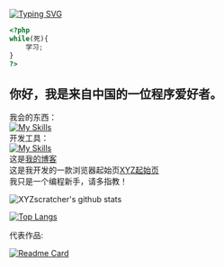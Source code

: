 [![Typing SVG](https://readme-typing-svg.herokuapp.com?font=microsoft+yahei&size=30&duration=4000&color=2C68F7&center=true&width=360&height=50&lines=Hi,there!👋)](https://github.com/XYZscratcher)
```php
<?php
while(死){
    学习;
} 
?>
```
## 你好，我是来自中国的一位程序爱好者。  
我会的东西：  
[![My Skills](https://skillicons.dev/icons?i=js,html,css,php,python,bootstrap,markdown)](https://skillicons.dev)  
开发工具：  
[![My Skills](https://skillicons.dev/icons?i=git,github,vscode)](https://skillicons.dev)  
这是[我的博客](https://xn--wnu286bc9czuf.rth1.one/)  
这是我开发的一款浏览器起始页[XYZ起始页](http://xyz.freeee.ml/)   
我只是一个编程新手，请多指教！  

![XYZscratcher's github stats](https://github-readme-stats.vercel.app/api?username=XYZscratcher&hide_title=false&hide_border=true&show_icons=true&include_all_commits=true&line_height=26&bg_color=&theme=react&locale=en&include_all_commits=true)  

[![Top Langs](https://github-readme-stats.vercel.app/api/top-langs/?username=XYZscratcher&locale=en&theme=react&cache_seconds=1800)](https://github.com/XYZscratcher)  

代表作品:  

[![Readme Card](https://github-readme-stats.vercel.app/api/pin/?username=XYZscratcher&repo=jian.css&theme=algolia)](https://github.com/XYZscratcher/jian.css)

